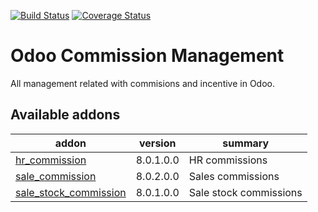 [![Build Status](https://travis-ci.org/OCA/commission.svg?branch=8.0)](https://travis-ci.org/OCA/commission)
[![Coverage Status](https://coveralls.io/repos/OCA/commission/badge.png?branch=8.0)](https://coveralls.io/r/OCA/commission?branch=8.0)

Odoo Commission Management
==========================

All management related with commisions and incentive in Odoo.

[//]: # (addons)
Available addons
----------------
addon | version | summary
--- | --- | ---
[hr_commission](hr_commission/) | 8.0.1.0.0 | HR commissions
[sale_commission](sale_commission/) | 8.0.2.0.0 | Sales commissions
[sale_stock_commission](sale_stock_commission/) | 8.0.1.0.0 | Sale stock commissions

[//]: # (end addons)
